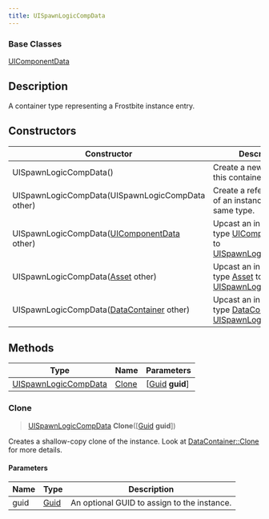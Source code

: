 ```yaml
---
title: UISpawnLogicCompData
---
```

### Base Classes

[UIComponentData](UIComponentData)

## Description

A container type representing a Frostbite instance entry.

## Constructors

| Constructor                                                                     | Description                                                                                                                     |
| ------------------------------------------------------------------------------- | ------------------------------------------------------------------------------------------------------------------------------- |
| UISpawnLogicCompData()                                                          | Create a new instance of this container type.                                                                                   |
| UISpawnLogicCompData(UISpawnLogicCompData other)                                | Create a reference copy of an instance of the same type.                                                                        |
| UISpawnLogicCompData([UIComponentData](UIComponentData) other)                  | Upcast an instance of type [UIComponentData](UIComponentData) to [UISpawnLogicCompData](UISpawnLogicCompData).                  |
| UISpawnLogicCompData([Asset](Asset) other)                                      | Upcast an instance of type [Asset](Asset) to [UISpawnLogicCompData](UISpawnLogicCompData).                                      |
| UISpawnLogicCompData([DataContainer](/vext/ref/shared/class/datacontainer) other) | Upcast an instance of type [DataContainer](/vext/ref/shared/class/datacontainer) to [UISpawnLogicCompData](UISpawnLogicCompData). |

## Methods

| Type                                         | Name            | Parameters                                     |
| -------------------------------------------- | --------------- | ---------------------------------------------- |
| [UISpawnLogicCompData](UISpawnLogicCompData) | [Clone](#clone) | \[[Guid](/vext/ref/shared/class/guid) **guid**\] |

### Clone

> [UISpawnLogicCompData](UISpawnLogicCompData) **Clone**(\[[Guid](/vext/ref/shared/class/guid) **guid**\])

Creates a shallow-copy clone of the instance. Look at [DataContainer::Clone](/vext/ref/shared/class/datacontainer#clone) for more details.

#### Parameters

| Name | Type         | Description                                 |
| ---- | ------------ | ------------------------------------------- |
| guid | [Guid](Guid) | An optional GUID to assign to the instance. |
